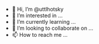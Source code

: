 - 👋 Hi, I’m @uttlhotsky
- 👀 I’m interested in ...
- 🌱 I’m currently learning ...
- 💞️ I’m looking to collaborate on ...
- 📫 How to reach me ...

<!---
uttlhotsky/uttlhotsky is a ✨ special ✨ repository because its `README.md` (this file) appears on your GitHub profile.
You can click the Preview link to take a look at your changes.
--->
